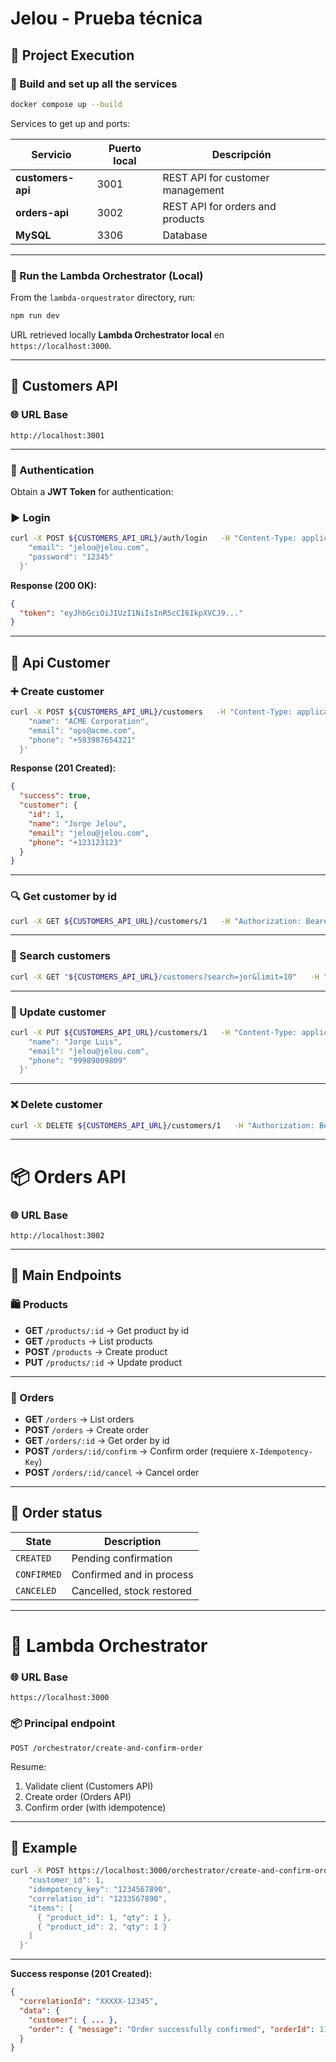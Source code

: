 # Jelou - Prueba técnica


## 🚀 Project Execution

### 🔧 Build and set up all the services

```bash
docker compose up --build
```

Services to get up and ports:

| Servicio          | Puerto local | Descripción                      |
| ----------------- | ------------ | -------------------------------- |
| **customers-api** | 3001         | REST API for customer management |
| **orders-api**    | 3002         | REST API for orders and products |
| **MySQL**         | 3306         | Database                         |

---

### 🧩 Run the Lambda Orchestrator (Local)

From the `lambda-orquestrator` directory, run:

```bash
npm run dev
```

URL retrieved locally **Lambda Orchestrator local** en `https://localhost:3000`.

---

## 🔐 Customers API

### 🌐 URL Base

```
http://localhost:3001
```

---

### 🔑 Authentication

Obtain a **JWT Token** for authentication:

### ▶️ Login

```bash
curl -X POST ${CUSTOMERS_API_URL}/auth/login   -H "Content-Type: application/json"   -d '{
    "email": "jelou@jelou.com",
    "password": "12345"
  }'
```

**Response (200 OK):**

```json
{
  "token": "eyJhbGciOiJIUzI1NiIsInR5cCI6IkpXVCJ9..."
}
```

---

## 👥 Api Customer

### ➕ Create customer

```bash
curl -X POST ${CUSTOMERS_API_URL}/customers   -H "Content-Type: application/json"   -H "Authorization: Bearer ${JWT_TOKEN}"   -d '{
    "name": "ACME Corporation",
    "email": "ops@acme.com",
    "phone": "+593987654321"
  }'
```

**Response (201 Created):**

```json
{
  "success": true,
  "customer": {
    "id": 1,
    "name": "Jorge Jelou",
    "email": "jelou@jelou.com",
    "phone": "+123123123"
  }
}
```

---

### 🔍 Get customer by id

```bash
curl -X GET ${CUSTOMERS_API_URL}/customers/1   -H "Authorization: Bearer ${JWT_TOKEN}"
```

---

### 🔎 Search customers

```bash
curl -X GET "${CUSTOMERS_API_URL}/customers?search=jor&limit=10"   -H "Authorization: Bearer ${JWT_TOKEN}"
```

---

### 🔄 Update customer

```bash
curl -X PUT ${CUSTOMERS_API_URL}/customers/1   -H "Content-Type: application/json"   -H "Authorization: Bearer ${JWT_TOKEN}"   -d '{
    "name": "Jorge Luis",
    "email": "jelou@jelou.com",
    "phone": "99989009809"
  }'
```

---

### ❌ Delete customer

```bash
curl -X DELETE ${CUSTOMERS_API_URL}/customers/1   -H "Authorization: Bearer ${JWT_TOKEN}"
```

---

# 📦 Orders API

### 🌐 URL Base

```
http://localhost:3002
```

---

## 🧰 Main Endpoints

### 🛍️ Products

- **GET** `/products/:id` → Get product by id
- **GET** `/products` → List products
- **POST** `/products` → Create product
- **PUT** `/products/:id` → Update product

---

### 🧾 Orders

- **GET** `/orders` → List orders
- **POST** `/orders` → Create order
- **GET** `/orders/:id` → Get order by id
- **POST** `/orders/:id/confirm` → Confirm order (requiere `X-Idempotency-Key`)
- **POST** `/orders/:id/cancel` → Cancel order

---

## 🧠 Order status

| State       | Description               |
| ----------- | ------------------------- |
| `CREATED`   | Pending confirmation      |
| `CONFIRMED` | Confirmed and in process  |
| `CANCELED`  | Cancelled, stock restored |

---

# 🧭 Lambda Orchestrator

### 🌐 URL Base

```
https://localhost:3000
```

### 📦 Principal endpoint

`POST /orchestrator/create-and-confirm-order`

Resume:

1. Validate client (Customers API)
2. Create order (Orders API)
3. Confirm order (with idempotence)

---

## 💬 Example

```bash
curl -X POST https://localhost:3000/orchestrator/create-and-confirm-order   -H "Content-Type: application/json"   -d '{
    "customer_id": 1,
    "idempotency_key": "1234567890",
    "correlation_id": "1233567890",
    "items": [
      { "product_id": 1, "qty": 1 },
      { "product_id": 2, "qty": 1 }
    ]
  }'
```

---

**Success response (201 Created):**

```json
{
  "correlationId": "XXXXX-12345",
  "data": {
    "customer": { ... },
    "order": { "message": "Order successfully confirmed", "orderId": 112122 }
  }
}
```
